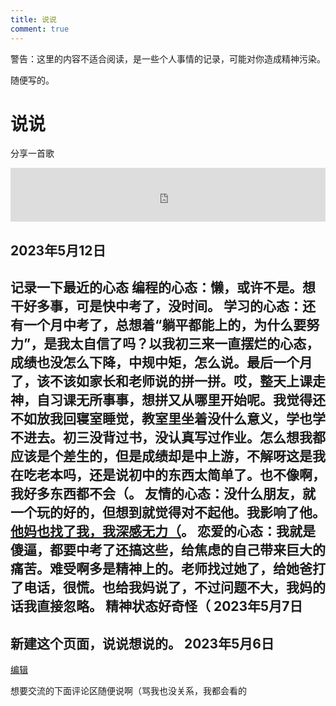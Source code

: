 ```yaml
---
title: 说说
comment: true
---
```


警告：这里的内容不适合阅读，是一些个人事情的记录，可能对你造成精神污染。

随便写的。

# 说说
分享一首歌

<iframe frameborder="no" border="0" marginwidth="0" marginheight="0" width=100% height=86 src="https://music.163.com/outchain/player?type=2&id=1406686876&auto=0&height=66"></iframe>
<br>

2023年5月12日
----
记录一下最近的心态
**编程的心态**：懒，或许不是。想干好多事，可是快中考了，没时间。
**学习的心态**：还有一个月中考了，总想着“躺平都能上的，为什么要努力”，是我太自信了吗？以我初三来一直摆烂的心态，成绩也没怎么下降，中规中矩，怎么说。最后一个月了，该不该如家长和老师说的拼一拼。哎，整天上课走神，自习课无所事事，想拼又从哪里开始呢。我觉得还不如放我回寝室睡觉，教室里坐着没什么意义，学也学不进去。初三没背过书，没认真写过作业。怎么想我都应该是个差生的，但是成绩却是中上游，不解呀这是我在吃老本吗，还是说初中的东西太简单了。也不像啊，我好多东西都不会（。
**友情的心态**：没什么朋友，就一个玩的好的，但想到就觉得对不起他。我影响了他。[他妈也找了我，我深感无力（](https://p0.hotpe.top/i/p/1/645725b829751.png)。
**恋爱的心态**：我就是傻逼，都要中考了还搞这些，给焦虑的自己带来巨大的痛苦。难受啊多是精神上的。老师找过她了，给她爸打了电话，很慌。也给我妈说了，不过问题不大，我妈的话我直接忽略。
精神状态好奇怪（
2023年5月7日
----
新建这个页面，说说想说的。 
2023年5月6日
----


[编辑](https://github.com/VirtualHotBar/Blog-hexo/edit/main/source/say/index.md)

想要交流的下面评论区随便说啊（骂我也没关系，我都会看的
